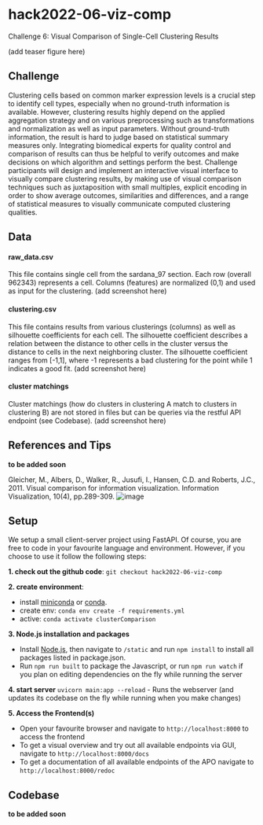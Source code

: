 # hack2022-06-viz-comp
Challenge 6: Visual Comparison of Single-Cell Clustering Results

(add teaser figure here)

## Challenge
Clustering cells based on common marker expression levels is a crucial step to identify cell types, especially when no ground-truth information is available. However, clustering results highly depend on the applied aggregation strategy and on various preprocessing such as transformations and normalization as well as input parameters. Without ground-truth information, the result is hard to judge based on statistical summary measures only. Integrating biomedical experts for quality control and comparison of results can thus be helpful to verify outcomes and make decisions on which algorithm and settings perform the best. Challenge participants will design and implement an interactive visual interface to visually compare clustering results, by making use of visual comparison techniques such as juxtaposition with small multiples, explicit encoding in order to show average outcomes, similarities and differences, and a range of statistical measures to visually communicate computed clustering qualities.

## Data

#### raw_data.csv
This file contains single cell from the sardana_97 section. Each row (overall 962343) represents a cell. Columns (features) are normalized (0,1) and used as input for the clustering.
(add screenshot here)

#### clustering.csv
This file contains results from various clusterings (columns) as well as silhouette coefficients for each cell. The silhouette coefficient describes a relation between the distance to other cells in the cluster versus the distance to cells in the next neighboring cluster. The silhouette coefficient ranges from [-1,1], where -1 represents a bad clustering for the point while 1 indicates a good fit.
(add screenshot here)

#### cluster matchings
Cluster matchings (how do clusters in clustering A match to clusters in clustering B) are not stored in files but can be queries via the restful API endpoint (see Codebase).
(add screenshot here)

## References and Tips
**to be added soon**

Gleicher, M., Albers, D., Walker, R., Jusufi, I., Hansen, C.D. and Roberts, J.C., 2011. Visual comparison for information visualization. Information Visualization, 10(4), pp.289-309.
![image](https://user-images.githubusercontent.com/31503434/151735372-bacc248f-aab8-40f5-a883-e3af0c4dd288.png)


## Setup
We setup a small client-server project using FastAPI. Of course, you are free to code in your favourite language and environment.
However, if you choose to use it follow the following steps:
 
**1. check out the github code**:
`git checkout hack2022-06-viz-comp`

**2. create environment**:
* install [miniconda](https://conda.io/miniconda.html) or [conda](https://docs.conda.io/projects/conda/en/latest/user-guide/install/download.html). 
* create env:  `conda env create -f requirements.yml`
* active: `conda activate clusterComparison`

**3. Node.js installation and packages**
* Install [Node.js](https://nodejs.org/en/), then navigate to `/static` and run `npm install` to install all packages listed in package.json.
* Run `npm run built` to package the Javascript, or run `npm run watch` if you plan on editing dependencies on the fly while running the server

**4. start server**
`uvicorn main:app --reload` - Runs the webserver (and updates its codebase on the fly while running when you make changes)

**5. Access the Frontend(s)**
* Open your favourite browser and navigate to `http://localhost:8000` to access the frontend
* To get a visual overview and try out all available endpoints via GUI, navigate to `http://localhost:8000/docs`
* To get a documentation of all available endpoints of the APO navigate to `http://localhost:8000/redoc`



## Codebase
**to be added soon**
